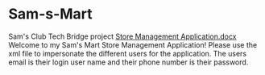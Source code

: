 # Sam-s-Mart
Sam's Club Tech Bridge project
[Store Management Application.docx](https://github.com/ysudlow/Sam-s-Mart/files/13575759/Store.Management.Application.docx)
Welcome to my Sam's Mart Store Management Application! Please use the xml file to impersonate the different users for the application. The users email is their login user name and their phone number is their password.
